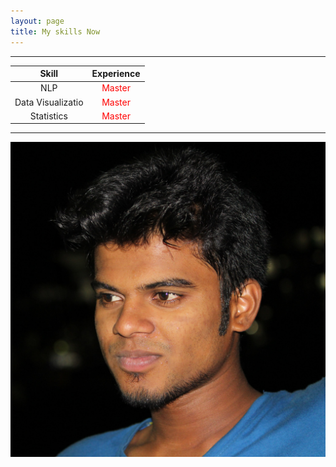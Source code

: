 ```yaml
---
layout: page
title: My skills Now
---
```


---

| Skill             | Experience    |
|:-----------------:|:-------------:|
|          NLP      |  <font color="red">Master</font> |
| Data Visualizatio |    <font color="red">Master</font>   |
| Statistics        | <font color="red">Master</font> |

---

<a href="https://talk.commonmark.org/t/make-image-act-as-a-hyperlink/2805/9">![Name of image](/assets/img/profile.jpg)</a>
